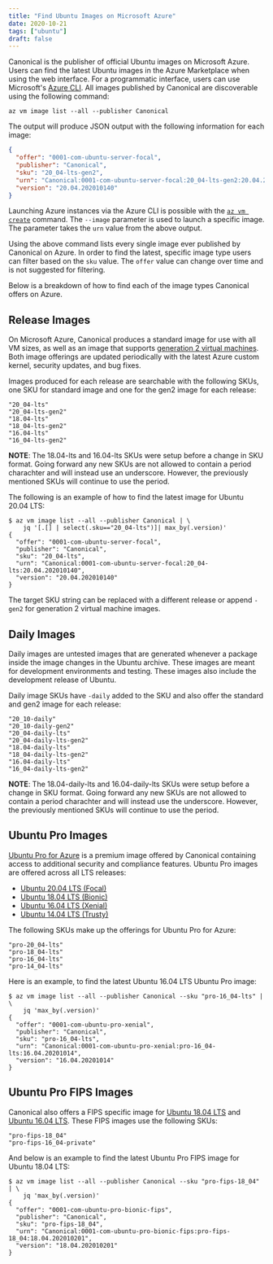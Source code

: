 ```yaml
---
title: "Find Ubuntu Images on Microsoft Azure"
date: 2020-10-21
tags: ["ubuntu"]
draft: false
---
```


Canonical is the publisher of official Ubuntu images on Microsoft Azure. Users
can find the latest Ubuntu images in the Azure Marketplace when using the web
interface. For a programmatic interface, users can use Microsoft's
[Azure CLI](https://docs.microsoft.com/en-us/cli/azure/what-is-azure-cli). All
images published by Canonical are discoverable using the following command:

```shell
az vm image list --all --publisher Canonical
```

The output will produce JSON output with the following information for each
image:

```json
{
  "offer": "0001-com-ubuntu-server-focal",
  "publisher": "Canonical",
  "sku": "20_04-lts-gen2",
  "urn": "Canonical:0001-com-ubuntu-server-focal:20_04-lts-gen2:20.04.202010140",
  "version": "20.04.202010140"
}
```

Launching Azure instances via the Azure CLI is possible with the
[`az vm create`](https://docs.microsoft.com/en-us/cli/azure/vm?view=azure-cli-latest#az_vm_create)
command. The `--image` parameter is used to launch a specific image. The
parameter takes the `urn` value from the above output.

Using the above command lists every single image ever published by
Canonical on Azure. In order to find the latest, specific image type users
can filter based on the `sku` value. The `offer` value can change over time
and is not suggested for filtering.

Below is a breakdown of how to find each of the image types Canonical offers on
Azure.

## Release Images

On Microsoft Azure, Canonical produces a standard image for use with all
VM sizes, as well as an image that supports
[generation 2 virtual machines](https://docs.microsoft.com/en-us/azure/virtual-machines/generation-2).
Both image offerings are updated periodically with the latest Azure custom kernel,
security updates, and bug fixes.

Images produced for each release are searchable with the following SKUs, one SKU
for standard image and one for the gen2 image for each release:

```text
"20_04-lts"
"20_04-lts-gen2"
"18.04-lts"
"18_04-lts-gen2"
"16.04-lts"
"16_04-lts-gen2"
```

**NOTE**: The 18.04-lts and 16.04-lts SKUs were setup before a change in SKU
format. Going forward any new SKUs are not allowed to contain a period
charachter and will instead use an underscore. However, the previously
mentioned SKUs will continue to use the period.

The following is an example of how to find the latest image for Ubuntu 20.04
LTS:

```shell
$ az vm image list --all --publisher Canonical | \
    jq '[.[] | select(.sku=="20_04-lts")]| max_by(.version)'
{
  "offer": "0001-com-ubuntu-server-focal",
  "publisher": "Canonical",
  "sku": "20_04-lts",
  "urn": "Canonical:0001-com-ubuntu-server-focal:20_04-lts:20.04.202010140",
  "version": "20.04.202010140"
}
```

The target SKU string can be replaced with a different release or append `-gen2`
for generation 2 virtual machine images.

## Daily Images

Daily images are untested images that are generated whenever a package inside
the image changes in the Ubuntu archive. These images are meant for development
environments and testing. These images also include the development release of
Ubuntu.

Daily image SKUs have `-daily` added to the SKU and also offer the standard
and gen2 image for each release:

```text
"20_10-daily"
"20_10-daily-gen2"
"20_04-daily-lts"
"20_04-daily-lts-gen2"
"18.04-daily-lts"
"18_04-daily-lts-gen2"
"16.04-daily-lts"
"16_04-daily-lts-gen2"
```

**NOTE**: The 18.04-daily-lts and 16.04-daily-lts SKUs were setup before a
change in SKU format. Going forward any new SKUs are not allowed to contain a
period charachter and will instead use the underscore. However, the previously
mentioned SKUs will continue to use the period.

## Ubuntu Pro Images

[Ubuntu Pro for Azure](https://ubuntu.com/azure/pro) is a premium image offered
by Canonical containing access to additional security and compliance features.
Ubuntu Pro images are offered across all LTS releases:

* [Ubuntu 20.04 LTS (Focal)](https://azuremarketplace.microsoft.com/en-gb/marketplace/apps/canonical.0001-com-ubuntu-pro-focal?tab=Overview)
* [Ubuntu 18.04 LTS (Bionic)](https://azuremarketplace.microsoft.com/en-gb/marketplace/apps/canonical.0001-com-ubuntu-pro-bionic?tab=Overview)
* [Ubuntu 16.04 LTS (Xenial)](https://azuremarketplace.microsoft.com/en-gb/marketplace/apps/canonical.0001-com-ubuntu-pro-xenial?tab=Overview)
* [Ubuntu 14.04 LTS (Trusty)](https://azuremarketplace.microsoft.com/en-gb/marketplace/apps/canonical.0001-com-ubuntu-pro-trusty?tab=Overview)

The following SKUs make up the offerings for Ubuntu Pro for Azure:

```text
"pro-20_04-lts"
"pro-18_04-lts"
"pro-16_04-lts"
"pro-14_04-lts"
```

Here is an example, to find the latest Ubuntu 16.04 LTS Ubuntu Pro image:

```shell
$ az vm image list --all --publisher Canonical --sku "pro-16_04-lts" | \
    jq 'max_by(.version)'
{
  "offer": "0001-com-ubuntu-pro-xenial",
  "publisher": "Canonical",
  "sku": "pro-16_04-lts",
  "urn": "Canonical:0001-com-ubuntu-pro-xenial:pro-16_04-lts:16.04.20201014",
  "version": "16.04.20201014"
}
```

## Ubuntu Pro FIPS Images

Canonical also offers a FIPS specific image for
[Ubuntu 18.04 LTS](https://azuremarketplace.microsoft.com/en-gb/marketplace/apps/canonical.0001-com-ubuntu-pro-bionic-fips?tab=Overview)
and
[Ubuntu 16.04 LTS](https://azuremarketplace.microsoft.com/en-gb/marketplace/apps/canonical.0001-com-ubuntu-pro-xenial-fips?tab=Overview).
These FIPS images use the following SKUs:

```text
"pro-fips-18_04"
"pro-fips-16_04-private"
```

And below is an example to find the latest Ubuntu Pro FIPS image for Ubuntu
18.04 LTS:

```shell
$ az vm image list --all --publisher Canonical --sku "pro-fips-18_04" | \
    jq 'max_by(.version)'
{
  "offer": "0001-com-ubuntu-pro-bionic-fips",
  "publisher": "Canonical",
  "sku": "pro-fips-18_04",
  "urn": "Canonical:0001-com-ubuntu-pro-bionic-fips:pro-fips-18_04:18.04.202010201",
  "version": "18.04.202010201"
}
```
